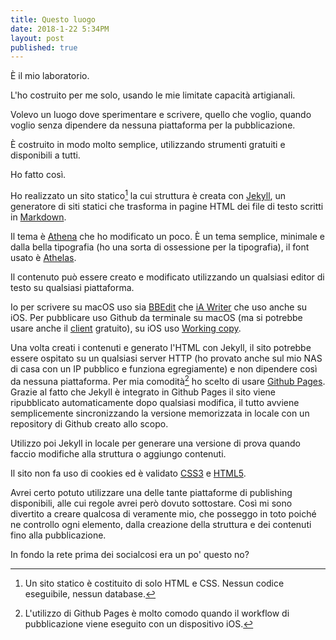 ```yaml
---
title: Questo luogo
date: 2018-1-22 5:34PM
layout: post
published: true
---
```



È il mio laboratorio.

L'ho costruito per me solo, usando le mie limitate capacità artigianali.

Volevo un luogo dove sperimentare e scrivere, quello che voglio, quando voglio senza dipendere da nessuna piattaforma per la pubblicazione.

È costruito in modo molto semplice, utilizzando strumenti gratuiti e disponibili a tutti.

Ho fatto così.

Ho realizzato un sito statico[^1] la cui struttura è creata con [Jekyll](https://jekyllrb.com), un generatore di siti statici che trasforma in pagine HTML dei file di testo scritti in [Markdown](https://daringfireball.net/projects/markdown/).

Il tema è [Athena](https://github.com/broccolini/athena) che ho modificato un poco. È un tema semplice, minimale e dalla bella tipografia (ho una sorta di ossessione per la tipografia), il font usato è [Athelas](https://www.fonts.com/font/typetogether/athelas).

Il contenuto può essere creato e modificato utilizzando un qualsiasi editor di testo su qualsiasi piattaforma.

Io per scrivere su macOS uso sia [BBEdit](http://www.barebones.com/products/bbedit/) che [iA Writer](https://ia.net/writer/) che uso anche su iOS. Per pubblicare uso Github da terminale su macOS (ma si potrebbe usare anche il [client](https://desktop.github.com) gratuito), su iOS uso [Working copy](https://workingcopyapp.com).

Una volta creati i contenuti e generato l'HTML con Jekyll, il sito potrebbe essere ospitato su un qualsiasi server HTTP (ho provato anche sul mio NAS di casa con un IP pubblico e funziona egregiamente) e non dipendere così da nessuna piattaforma. Per mia comodità[^2] ho scelto di usare [Github Pages](https://pages.github.com). Grazie al fatto che Jekyll è integrato in Github Pages il sito viene ripubblicato automaticamente dopo qualsiasi modifica, il tutto avviene semplicemente sincronizzando la versione memorizzata in locale con un repository di Github creato allo scopo.

Utilizzo poi Jekyll in locale per generare una versione di prova quando faccio modifiche alla struttura o aggiungo contenuti.


Il sito non fa uso di cookies ed è validato [CSS3](http://jigsaw.w3.org/css-validator/validator?uri=www.marginalia.cc&profile=css3svg&usermedium=all&warning=1&vextwarning=) e [HTML5](https://validator.w3.org/nu/?doc=http%3A%2F%2Fwww.marginalia.cc%2F).

Avrei certo potuto utilizzare una delle tante piattaforme di publishing disponibili, alle cui regole avrei però dovuto sottostare.
Così mi sono divertito a creare qualcosa di veramente mio, che posseggo in toto poiché ne controllo ogni elemento, dalla creazione della struttura e dei contenuti fino alla pubblicazione.

In fondo la rete prima dei socialcosi era un po' questo no?





[^1]: Un sito statico è costituito di solo HTML e CSS. Nessun codice eseguibile, nessun database.

[^2]: L'utilizzo di Github Pages è molto comodo quando il workflow di pubblicazione viene eseguito con un dispositivo iOS.